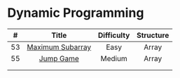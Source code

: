 
# Dynamic Programming
| # | Title | Difficulty | Structure|
| :-----:| :----: | :----: |:----:|
| 53 | [Maximum Subarray](https://github.com/yuxuanm/Leetcode-Java/blob/master/Leetcode/src/array/Q53MaximumSubarray.java) | Easy | Array |
|55  | [Jump Game](https://github.com/yuxuanm/Leetcode-Java/blob/master/Leetcode/src/array/Q55JumpGame.java) | Medium | Array |
||[]()|  ||
||[]()|  ||
